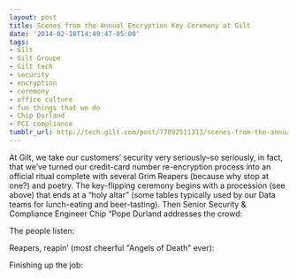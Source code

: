 ```yaml
---
layout: post
title: Scenes from the Annual Encryption Key Ceremony at Gilt
date: '2014-02-18T14:49:47-05:00'
tags:
- Gilt
- Gilt Groupe
- Gilt tech
- security
- encryption
- ceremony
- office culture
- fun things that we do
- Chip Durland
- PCI compliance
tumblr_url: http://tech.gilt.com/post/77092511313/scenes-from-the-annual-encryption-key-ceremony-at
---
```



At Gilt, we take our customers’ security very seriously–so seriously, in fact, that we’ve turned our credit-card number re-encryption process into an official ritual complete with several Grim Reapers (because why stop at one?) and poetry.
The key-flipping ceremony begins with a procession (see above) that ends at a “holy altar” (some tables typically used by our Data teams for lunch-eating and beer-tasting). Then Senior Security & Compliance Engineer Chip “Pope Durland addresses the crowd:

The people listen:

Reapers, reapin’ (most cheerful "Angels of Death” ever):

Finishing up the job:
